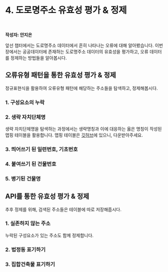 # 4. 도로명주소 유효성 평가 & 정제

<br>

**작성자: 안지은**

앞선 챕터에서는 도로명주소 데이터에서 흔히 나타나는 오류에 대해 알아봤습니다. 이번 장에서는 공공데이터에 존재하는 도로명주소 데이터의 유효성을 평가하고, 오류 데이터를 정제하는 방법들을 알아봅시다.

## 오류유형 패턴을 통한 유효성 평가 & 정제

정규표현식을 활용하여 오류유형 패턴에 해당하는 주소들을 탐색하고, 정제해봅시다.

### 1. 구성요소의 누락

### 2. 생략 자치단체명

생략 자치단체명을 탐색하는 과정에서는 생략명칭과 이에 대응하는 옳은 명칭이 작성된 맵핑 테이블을 활용합니다. 맵핑 테이블은 [깃허브]()에 있으니, 다운받아주세요.

### 3. 띄어쓰기 된 일련번호, 기초번호

### 4. 붙여쓰기 된 건물번호

### 5. 병기된 건물명 


## API를 통한 유효성 평가 & 정제

추후 정제를 위해, 검색된 주소들은 테이블에 따로 저장해줍시다.

### 1. 실존하지 않는 주소

누락된 구성요소가 있는 주소도 함께 정제합니다.

### 2. 법정동 표기하기

### 3. 집합건축물 표기하기